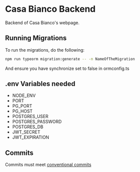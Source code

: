 # Casa Bianco Backend

Backend of Casa Bianco's webpage.

## Running Migrations

To run the migrations, do the following:

```bash
npm run typeorm migration:generate -- -n NameOfTheMigration
```

And ensure you have synchronize set to false in ormconfig.ts

## .env Variables needed

- NODE_ENV
- PORT
- PG_PORT
- PG_HOST
- POSTGRES_USER
- POSTGRES_PASSWORD
- POSTGRES_DB
- JWT_SECRET
- JWT_EXPIRATION

## Commits

Commits must meet [conventional commits](https://www.conventionalcommits.org/en/v1.0.0/)
